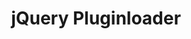 ---
title : jQuery Pluginloader
tagline : Load your jQuery plugins from HTML. 
layout : post
category : labs
tags : [library, jquery, plugins]
thumbnail : /assets/images/plugin-loader.jpg
link : https://github.com/eirikurn/jquery-pluginloader
---